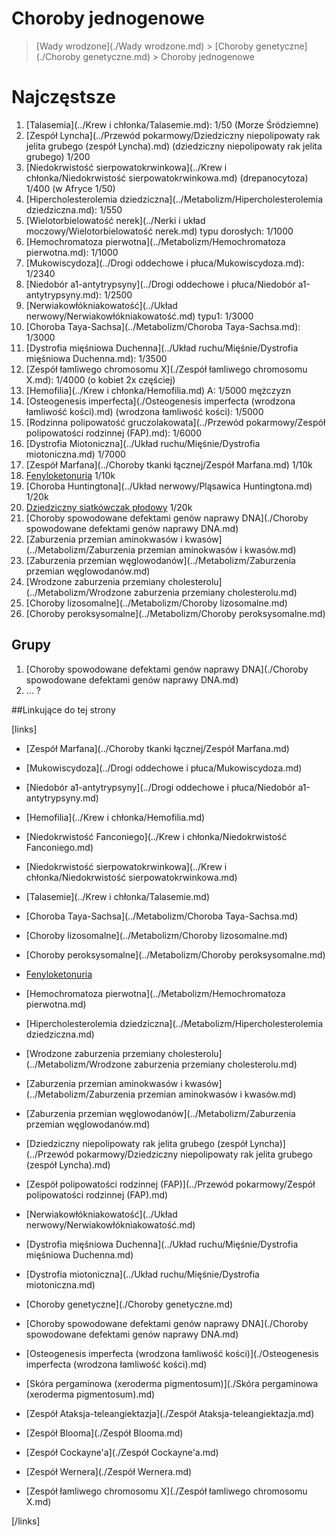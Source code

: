 # Choroby jednogenowe

> [Wady wrodzone](./Wady wrodzone.md) > [Choroby genetyczne](./Choroby genetyczne.md) > Choroby jednogenowe



# Najczęstsze

1. [Talasemia](../Krew i chłonka/Talasemie.md): 1/50 (Morze Śródziemne)
2. [Zespół Lyncha](../Przewód pokarmowy/Dziedziczny niepolipowaty rak jelita grubego (zespół Lyncha).md) (dziedziczny niepolipowaty rak jelita grubego) 1/200
3. [Niedokrwistość sierpowatokrwinkowa](../Krew i chłonka/Niedokrwistość sierpowatokrwinkowa.md) (drepanocytoza) 1/400 (w Afryce 1/50)
4. [Hipercholesterolemia dziedziczna](../Metabolizm/Hipercholesterolemia dziedziczna.md): 1/550
5. [Wielotorbielowatość nerek](../Nerki i układ moczowy/Wielotorbielowatość nerek.md) typu dorosłych: 1/1000
6. [Hemochromatoza pierwotna](../Metabolizm/Hemochromatoza pierwotna.md): 1/1000
7. [Mukowiscydoza](../Drogi oddechowe i płuca/Mukowiscydoza.md): 1/2340
8. [Niedobór a1-antytrypsyny](../Drogi oddechowe i płuca/Niedobór a1-antytrypsyny.md): 1/2500
9. [Nerwiakowłókniakowatość](../Układ nerwowy/Nerwiakowłókniakowatość.md) typu1: 1/3000
10. [Choroba Taya-Sachsa](../Metabolizm/Choroba Taya-Sachsa.md): 1/3000
11. [Dystrofia mięśniowa Duchenna](../Układ ruchu/Mięśnie/Dystrofia mięśniowa Duchenna.md): 1/3500
12. [Zespół łamliwego chromosomu X](./Zespół łamliwego chromosomu X.md): 1/4000 (o kobiet 2x częściej)
13. [Hemofilia](../Krew i chłonka/Hemofilia.md) A: 1/5000 mężczyzn
14. [Osteogenesis imperfecta](./Osteogenesis imperfecta (wrodzona łamliwość kości).md) (wrodzona łamliwość kości): 1/5000
15. [Rodzinna polipowatość gruczolakowata](../Przewód pokarmowy/Zespół polipowatości rodzinnej (FAP).md): 1/6000
16. [Dystrofia Miotoniczna](../Układ ruchu/Mięśnie/Dystrofia miotoniczna.md) 1/7000
17. [Zespół Marfana](../Choroby tkanki łącznej/Zespół Marfana.md) 1/10k
18. [Fenyloketonuria](../Metabolizm/Fenyloketonuria.md) 1/10k
19. [Choroba Huntingtona](../Układ nerwowy/Pląsawica Huntingtona.md) 1/20k
20. [Dziedziczny siatkówczak płodowy](../Oko/Retinoblastoma.md) 1/20k
21. [Choroby spowodowane defektami genów naprawy DNA](./Choroby spowodowane defektami genów naprawy DNA.md)
22. [Zaburzenia przemian aminokwasów i kwasów](../Metabolizm/Zaburzenia przemian aminokwasów i kwasów.md)
23. [Zaburzenia przemian węglowodanów](../Metabolizm/Zaburzenia przemian węglowodanów.md)
24. [Wrodzone zaburzenia przemiany cholesterolu](../Metabolizm/Wrodzone zaburzenia przemiany cholesterolu.md)
25. [Choroby lizosomalne](../Metabolizm/Choroby lizosomalne.md)
26. [Choroby peroksysomalne](../Metabolizm/Choroby peroksysomalne.md)




## Grupy

1. [Choroby spowodowane defektami genów naprawy DNA](./Choroby spowodowane defektami genów naprawy DNA.md)
2. ... ?



##Linkujące do tej strony

[links]

- [Zespół Marfana](../Choroby tkanki łącznej/Zespół Marfana.md)

- [Mukowiscydoza](../Drogi oddechowe i płuca/Mukowiscydoza.md)

- [Niedobór a1-antytrypsyny](../Drogi oddechowe i płuca/Niedobór a1-antytrypsyny.md)

- [Hemofilia](../Krew i chłonka/Hemofilia.md)

- [Niedokrwistość Fanconiego](../Krew i chłonka/Niedokrwistość Fanconiego.md)

- [Niedokrwistość sierpowatokrwinkowa](../Krew i chłonka/Niedokrwistość sierpowatokrwinkowa.md)

- [Talasemie](../Krew i chłonka/Talasemie.md)

- [Choroba Taya-Sachsa](../Metabolizm/Choroba Taya-Sachsa.md)

- [Choroby lizosomalne](../Metabolizm/Choroby lizosomalne.md)

- [Choroby peroksysomalne](../Metabolizm/Choroby peroksysomalne.md)

- [Fenyloketonuria](../Metabolizm/Fenyloketonuria.md)

- [Hemochromatoza pierwotna](../Metabolizm/Hemochromatoza pierwotna.md)

- [Hipercholesterolemia dziedziczna](../Metabolizm/Hipercholesterolemia dziedziczna.md)

- [Wrodzone zaburzenia przemiany cholesterolu](../Metabolizm/Wrodzone zaburzenia przemiany cholesterolu.md)

- [Zaburzenia przemian aminokwasów i kwasów](../Metabolizm/Zaburzenia przemian aminokwasów i kwasów.md)

- [Zaburzenia przemian węglowodanów](../Metabolizm/Zaburzenia przemian węglowodanów.md)

- [Dziedziczny niepolipowaty rak jelita grubego (zespół Lyncha)](../Przewód pokarmowy/Dziedziczny niepolipowaty rak jelita grubego (zespół Lyncha).md)

- [Zespół polipowatości rodzinnej (FAP)](../Przewód pokarmowy/Zespół polipowatości rodzinnej (FAP).md)

- [Nerwiakowłókniakowatość](../Układ nerwowy/Nerwiakowłókniakowatość.md)

- [Dystrofia mięśniowa Duchenna](../Układ ruchu/Mięśnie/Dystrofia mięśniowa Duchenna.md)

- [Dystrofia miotoniczna](../Układ ruchu/Mięśnie/Dystrofia miotoniczna.md)

- [Choroby genetyczne](./Choroby genetyczne.md)

- [Choroby spowodowane defektami genów naprawy DNA](./Choroby spowodowane defektami genów naprawy DNA.md)

- [Osteogenesis imperfecta (wrodzona łamliwość kości)](./Osteogenesis imperfecta (wrodzona łamliwość kości).md)

- [Skóra pergaminowa (xeroderma pigmentosum)](./Skóra pergaminowa (xeroderma pigmentosum).md)

- [Zespół Ataksja-teleangiektazja](./Zespół Ataksja-teleangiektazja.md)

- [Zespół Blooma](./Zespół Blooma.md)

- [Zespół Cockayne'a](./Zespół Cockayne'a.md)

- [Zespół Wernera](./Zespół Wernera.md)

- [Zespół łamliwego chromosomu X](./Zespół łamliwego chromosomu X.md)


[/links]











